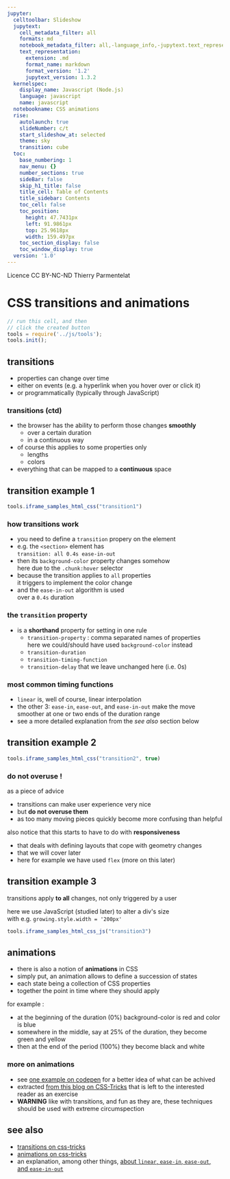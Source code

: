 ```yaml
---
jupyter:
  celltoolbar: Slideshow
  jupytext:
    cell_metadata_filter: all
    formats: md
    notebook_metadata_filter: all,-language_info,-jupytext.text_representation.jupytext_version
    text_representation:
      extension: .md
      format_name: markdown
      format_version: '1.2'
      jupytext_version: 1.3.2
  kernelspec:
    display_name: Javascript (Node.js)
    language: javascript
    name: javascript
  notebookname: CSS animations
  rise:
    autolaunch: true
    slideNumber: c/t
    start_slideshow_at: selected
    theme: sky
    transition: cube
  toc:
    base_numbering: 1
    nav_menu: {}
    number_sections: true
    sideBar: false
    skip_h1_title: false
    title_cell: Table of Contents
    title_sidebar: Contents
    toc_cell: false
    toc_position:
      height: 47.7431px
      left: 91.9861px
      top: 25.9618px
      width: 159.497px
    toc_section_display: false
    toc_window_display: true
  version: '1.0'
---
```


<div class="licence">
<span>Licence CC BY-NC-ND</span>
<span>Thierry Parmentelat</span>
</div>

<!-- #region slideshow={"slide_type": ""} -->
# CSS transitions and animations
<!-- #endregion -->

```javascript
// run this cell, and then 
// click the created button
tools = require('../js/tools');
tools.init();
```

<!-- #region slideshow={"slide_type": "slide"} -->
## transitions
<!-- #endregion -->

* properties can change over time
* either on events (e.g. a hyperlink when you hover over or click it)
* or programmatically (typically through JavaScript)

<!-- #region slideshow={"slide_type": "slide"} -->
### transitions (ctd)
* the browser has the ability to perform those changes **smoothly**
  * over a certain duration
  * in a continuous way
* of course this applies to some properties only
  * lengths
  * colors
* everything that can be mapped to a **continuous** space
<!-- #endregion -->

<!-- #region slideshow={"slide_type": "slide"} -->
## transition example 1
<!-- #endregion -->

```javascript hide_input=true
tools.iframe_samples_html_css("transition1")
```

<!-- #region slideshow={"slide_type": "slide"} -->
### how transitions work
<!-- #endregion -->

* you need to define a `transition` propery on the element
* e.g. the `<section>` element has  
  `transition: all 0.4s ease-in-out`
* then its `background-color` property changes somehow  
  here due to the `.chunk:hover` selector
* because the transition applies to `all` properties  
  it triggers to implement the color change
* and the `ease-in-out` algorithm is used  
  over a `0.4s` duration   

<!-- #region slideshow={"slide_type": "slide"} -->
### the `transition` property
<!-- #endregion -->

<!-- #region slideshow={"slide_type": ""} -->
* is a **shorthand** property for setting in one rule
  * `transition-property` : comma separated names of properties  
     here we could/should have used `background-color` instead
  * `transition-duration`
  * `transition-timing-function`
  * `transition-delay` that we leave unchanged here (i.e. 0s)
<!-- #endregion -->

<!-- #region slideshow={"slide_type": "slide"} -->
### most common timing functions
<!-- #endregion -->

<!-- #region slideshow={"slide_type": ""} -->
* `linear` is, well of course, linear interpolation 
* the other 3: `ease-in`, `ease-out`, and `ease-in-out` make the move 
  smoother at one or two ends of the duration range 
* see a more detailed explanation from the *see also* section below
<!-- #endregion -->

<!-- #region slideshow={"slide_type": "slide"} -->
## transition example 2
<!-- #endregion -->

```javascript hide_input=true slideshow={"slide_type": "-"}
tools.iframe_samples_html_css("transition2", true)
```

<!-- #region slideshow={"slide_type": "slide"} -->
### do not overuse !
<!-- #endregion -->

as a piece of advice

* transitions can make user experience very nice
* but **do not overuse them**
* as too many moving pieces quickly become more confusing than helpful

also notice that this starts to have to do with **responsiveness** 

* that deals with defining layouts that cope with geometry changes
* that we will cover later
* here for example we have used `flex` (more on this later)


<!-- #region slideshow={"slide_type": "slide"} -->
## transition example 3
<!-- #endregion -->

transitions apply **to all** changes, not only triggered by a user

here we use JavaScript (studied later) to alter a div's size  
with e.g. `growing.style.width = '200px'`

```javascript hide_input=true slideshow={"slide_type": "-"}
tools.iframe_samples_html_css_js("transition3")
```

<!-- #region slideshow={"slide_type": "slide"} -->
## animations
<!-- #endregion -->

* there is also a notion of **animations** in CSS
* simply put, an animation allows to define a succession of states  
* each state being a collection of CSS properties
* together the point in time where they should apply

for example :
* at the beginning of the duration (0%) background-color is red and color is blue
* somewhere in the middle, say at 25% of the duration, they become green and yellow
* then at the end of the period (100%) they become black and white

<!-- #region slideshow={"slide_type": "slide"} -->
### more on animations
<!-- #endregion -->

<!-- #region slideshow={"slide_type": ""} -->
* see [one example on codepen](https://codepen.io/team/css-tricks/pen/EjaJNd) for a better idea of what can be achived
* extracted [from this blog on CSS-Tricks](https://css-tricks.com/almanac/properties/a/animation/) that is left to the interested reader as an exercise
* **WARNING** like with transitions, and fun as they are, these techniques should be used with extreme circumspection
<!-- #endregion -->

<!-- #region slideshow={"slide_type": "slide"} -->
## see also

* [transitions on css-tricks](https://css-tricks.com/almanac/properties/t/transition/)
* [animations on css-tricks](https://css-tricks.com/almanac/properties/a/animation/)
* an explanation, among other things, [about `linear`, `ease-in`, `ease-out`, and `ease-in-out`](https://www.freecodecamp.org/news/css-transitions-explained-d67ab9a02049/)
<!-- #endregion -->
